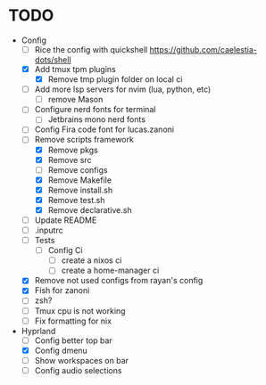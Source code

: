 
# TODO

- Config
  - [ ] Rice the config with quickshell https://github.com/caelestia-dots/shell
  - [x] Add tmux tpm plugins
    - [x] Remove tmp plugin folder on local ci
  - [ ] Add more lsp servers for nvim (lua, python, etc)
    - [ ] remove Mason
  - [ ] Configure nerd fonts for terminal
    - [ ] Jetbrains mono nerd fonts
  - [ ] Config Fira code font for lucas.zanoni
  - [ ] Remove scripts framework
    - [x] Remove pkgs
    - [x] Remove src
    - [ ] Remove configs
    - [x] Remove Makefile
    - [x] Remove install.sh
    - [x] Remove test.sh
    - [x] Remove declarative.sh
  - [ ] Update README
  - [ ] .inputrc
  - [ ] Tests
    - [ ] Config Ci
      - [ ] create a nixos ci
      - [ ] create a home-manager ci
  - [x] Remove not used configs from rayan's config
  - [x] Fish for zanoni
  - [ ] zsh?
  - [ ] Tmux cpu is not working
  - [ ] Fix formatting for nix

- Hyprland
  - [ ] Config better top bar
  - [x] Config dmenu
  - [ ] Show workspaces on bar
  - [ ] Config audio selections